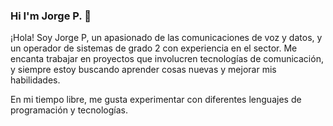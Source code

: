 ### Hi I'm Jorge P. 👋


¡Hola! Soy Jorge P, un apasionado de las comunicaciones de voz y datos, y un operador de sistemas de grado 2 con experiencia en el sector. Me encanta trabajar en proyectos que involucren tecnologías de comunicación, y siempre estoy buscando aprender cosas nuevas y mejorar mis habilidades.

En mi tiempo libre, me gusta experimentar con diferentes lenguajes de programación y tecnologías.
